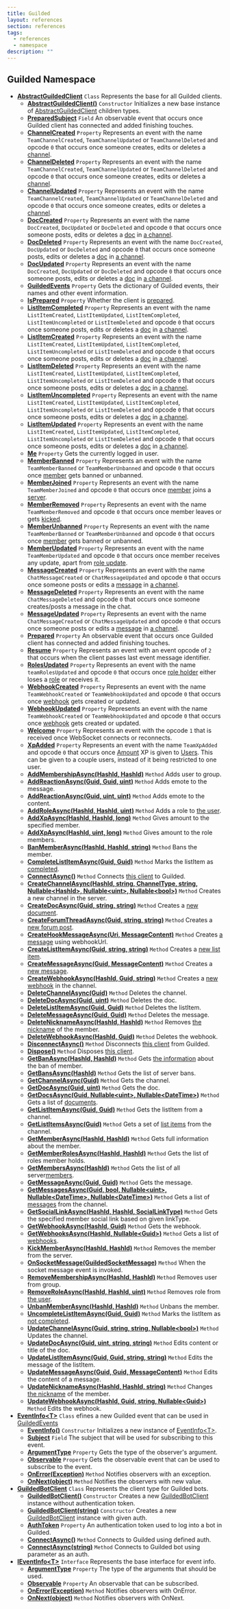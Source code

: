 ```yaml
---
title: Guilded
layout: references
section: references
tags:
  - references
  - namespace
description: ""
---
```


## Guilded Namespace
- **[AbstractGuildedClient](AbstractGuildedClient 'Guilded.AbstractGuildedClient')** `Class`
  Represents the base for all Guilded clients.
  - **[AbstractGuildedClient()](AbstractGuildedClient.AbstractGuildedClient() 'Guilded.AbstractGuildedClient.AbstractGuildedClient()')** `Constructor`
    Initializes a new base instance of [AbstractGuildedClient](AbstractGuildedClient 'Guilded.AbstractGuildedClient') children types.
  - **[PreparedSubject](AbstractGuildedClient.PreparedSubject 'Guilded.AbstractGuildedClient.PreparedSubject')** `Field`
    An observable event that occurs once Guilded client has connected and added finishing touches.
  - **[ChannelCreated](AbstractGuildedClient.ChannelCreated 'Guilded.AbstractGuildedClient.ChannelCreated')** `Property`
    Represents an event with the name `TeamChannelCreated`, `TeamChannelUpdated` or `TeamChannelDeleted` and opcode `0` that occurs once someone creates, edits or deletes a [channel](ChannelEvent.Channel 'Guilded.Base.Events.ChannelEvent.Channel').
  - **[ChannelDeleted](AbstractGuildedClient.ChannelDeleted 'Guilded.AbstractGuildedClient.ChannelDeleted')** `Property`
    Represents an event with the name `TeamChannelCreated`, `TeamChannelUpdated` or `TeamChannelDeleted` and opcode `0` that occurs once someone creates, edits or deletes a [channel](ChannelEvent.Channel 'Guilded.Base.Events.ChannelEvent.Channel').
  - **[ChannelUpdated](AbstractGuildedClient.ChannelUpdated 'Guilded.AbstractGuildedClient.ChannelUpdated')** `Property`
    Represents an event with the name `TeamChannelCreated`, `TeamChannelUpdated` or `TeamChannelDeleted` and opcode `0` that occurs once someone creates, edits or deletes a [channel](ChannelEvent.Channel 'Guilded.Base.Events.ChannelEvent.Channel').
  - **[DocCreated](AbstractGuildedClient.DocCreated 'Guilded.AbstractGuildedClient.DocCreated')** `Property`
    Represents an event with the name `DocCreated`, `DocUpdated` or `DocDeleted` and opcode `0` that occurs once someone posts, edits or deletes a [doc](DocEvent.Doc 'Guilded.Base.Events.DocEvent.Doc') in [a channel](DocEvent.ChannelId 'Guilded.Base.Events.DocEvent.ChannelId').
  - **[DocDeleted](AbstractGuildedClient.DocDeleted 'Guilded.AbstractGuildedClient.DocDeleted')** `Property`
    Represents an event with the name `DocCreated`, `DocUpdated` or `DocDeleted` and opcode `0` that occurs once someone posts, edits or deletes a [doc](DocEvent.Doc 'Guilded.Base.Events.DocEvent.Doc') in [a channel](DocEvent.ChannelId 'Guilded.Base.Events.DocEvent.ChannelId').
  - **[DocUpdated](AbstractGuildedClient.DocUpdated 'Guilded.AbstractGuildedClient.DocUpdated')** `Property`
    Represents an event with the name `DocCreated`, `DocUpdated` or `DocDeleted` and opcode `0` that occurs once someone posts, edits or deletes a [doc](DocEvent.Doc 'Guilded.Base.Events.DocEvent.Doc') in [a channel](DocEvent.ChannelId 'Guilded.Base.Events.DocEvent.ChannelId').
  - **[GuildedEvents](AbstractGuildedClient.GuildedEvents 'Guilded.AbstractGuildedClient.GuildedEvents')** `Property`
    Gets the dictionary of Guilded events, their names and other event information.
  - **[IsPrepared](AbstractGuildedClient.IsPrepared 'Guilded.AbstractGuildedClient.IsPrepared')** `Property`
    Whether the client is [prepared](AbstractGuildedClient.Prepared 'Guilded.AbstractGuildedClient.Prepared').
  - **[ListItemCompleted](AbstractGuildedClient.ListItemCompleted 'Guilded.AbstractGuildedClient.ListItemCompleted')** `Property`
    Represents an event with the name `ListItemCreated`, `ListItemUpdated`, `ListItemCompleted`, `ListItemUncompleted` or `ListItemDeleted` and opcode `0` that occurs once someone posts, edits or deletes a [doc](DocEvent.Doc 'Guilded.Base.Events.DocEvent.Doc') in [a channel](ListItemEvent.ChannelId 'Guilded.Base.Events.ListItemEvent.ChannelId').
  - **[ListItemCreated](AbstractGuildedClient.ListItemCreated 'Guilded.AbstractGuildedClient.ListItemCreated')** `Property`
    Represents an event with the name `ListItemCreated`, `ListItemUpdated`, `ListItemCompleted`, `ListItemUncompleted` or `ListItemDeleted` and opcode `0` that occurs once someone posts, edits or deletes a [doc](DocEvent.Doc 'Guilded.Base.Events.DocEvent.Doc') in [a channel](ListItemEvent.ChannelId 'Guilded.Base.Events.ListItemEvent.ChannelId').
  - **[ListItemDeleted](AbstractGuildedClient.ListItemDeleted 'Guilded.AbstractGuildedClient.ListItemDeleted')** `Property`
    Represents an event with the name `ListItemCreated`, `ListItemUpdated`, `ListItemCompleted`, `ListItemUncompleted` or `ListItemDeleted` and opcode `0` that occurs once someone posts, edits or deletes a [doc](DocEvent.Doc 'Guilded.Base.Events.DocEvent.Doc') in [a channel](ListItemEvent.ChannelId 'Guilded.Base.Events.ListItemEvent.ChannelId').
  - **[ListItemUncompleted](AbstractGuildedClient.ListItemUncompleted 'Guilded.AbstractGuildedClient.ListItemUncompleted')** `Property`
    Represents an event with the name `ListItemCreated`, `ListItemUpdated`, `ListItemCompleted`, `ListItemUncompleted` or `ListItemDeleted` and opcode `0` that occurs once someone posts, edits or deletes a [doc](DocEvent.Doc 'Guilded.Base.Events.DocEvent.Doc') in [a channel](ListItemEvent.ChannelId 'Guilded.Base.Events.ListItemEvent.ChannelId').
  - **[ListItemUpdated](AbstractGuildedClient.ListItemUpdated 'Guilded.AbstractGuildedClient.ListItemUpdated')** `Property`
    Represents an event with the name `ListItemCreated`, `ListItemUpdated`, `ListItemCompleted`, `ListItemUncompleted` or `ListItemDeleted` and opcode `0` that occurs once someone posts, edits or deletes a [doc](DocEvent.Doc 'Guilded.Base.Events.DocEvent.Doc') in [a channel](ListItemEvent.ChannelId 'Guilded.Base.Events.ListItemEvent.ChannelId').
  - **[Me](AbstractGuildedClient.Me 'Guilded.AbstractGuildedClient.Me')** `Property`
    Gets the currently logged in user.
  - **[MemberBanned](AbstractGuildedClient.MemberBanned 'Guilded.AbstractGuildedClient.MemberBanned')** `Property`
    Represents an event with the name `TeamMemberBanned` or `TeamMemberUnbanned` and opcode `0` that occurs once [member](MemberBan.User 'Guilded.Base.Servers.MemberBan.User') gets banned or unbanned.
  - **[MemberJoined](AbstractGuildedClient.MemberJoined 'Guilded.AbstractGuildedClient.MemberJoined')** `Property`
    Represents an event with the name `TeamMemberJoined` and opcode `0` that occurs once [member](MemberJoinedEvent.Member 'Guilded.Base.Events.MemberJoinedEvent.Member') joins a [server](MemberJoinedEvent.ServerId 'Guilded.Base.Events.MemberJoinedEvent.ServerId').
  - **[MemberRemoved](AbstractGuildedClient.MemberRemoved 'Guilded.AbstractGuildedClient.MemberRemoved')** `Property`
    Represents an event with the name `TeamMemberRemoved` and opcode `0` that occurs once member leaves or gets [kicked](MemberRemovedEvent.IsKick 'Guilded.Base.Events.MemberRemovedEvent.IsKick').
  - **[MemberUnbanned](AbstractGuildedClient.MemberUnbanned 'Guilded.AbstractGuildedClient.MemberUnbanned')** `Property`
    Represents an event with the name `TeamMemberBanned` or `TeamMemberUnbanned` and opcode `0` that occurs once [member](MemberBan.User 'Guilded.Base.Servers.MemberBan.User') gets banned or unbanned.
  - **[MemberUpdated](AbstractGuildedClient.MemberUpdated 'Guilded.AbstractGuildedClient.MemberUpdated')** `Property`
    Represents an event with the name `TeamMemberUpdated` and opcode `0` that occurs once member receives any update, apart from [role update](RolesUpdatedEvent 'Guilded.Base.Events.RolesUpdatedEvent').
  - **[MessageCreated](AbstractGuildedClient.MessageCreated 'Guilded.AbstractGuildedClient.MessageCreated')** `Property`
    Represents an event with the name `ChatMessageCreated` or `ChatMessageUpdated` and opcode `0` that occurs once someone posts or edits a [message](MessageEvent_T_.Message 'Guilded.Base.Events.MessageEvent`1.Message') in [a channel](MessageEvent.ChannelId 'Guilded.Base.Events.MessageEvent.ChannelId').
  - **[MessageDeleted](AbstractGuildedClient.MessageDeleted 'Guilded.AbstractGuildedClient.MessageDeleted')** `Property`
    Represents an event with the name `ChatMessageDeleted` and opcode `0` that occurs once someone creates/posts a message in the chat.
  - **[MessageUpdated](AbstractGuildedClient.MessageUpdated 'Guilded.AbstractGuildedClient.MessageUpdated')** `Property`
    Represents an event with the name `ChatMessageCreated` or `ChatMessageUpdated` and opcode `0` that occurs once someone posts or edits a [message](MessageEvent_T_.Message 'Guilded.Base.Events.MessageEvent`1.Message') in [a channel](MessageEvent.ChannelId 'Guilded.Base.Events.MessageEvent.ChannelId').
  - **[Prepared](AbstractGuildedClient.Prepared 'Guilded.AbstractGuildedClient.Prepared')** `Property`
    An observable event that occurs once Guilded client has connected and added finishing touches.
  - **[Resume](AbstractGuildedClient.Resume 'Guilded.AbstractGuildedClient.Resume')** `Property`
    Represents an event with an event opcode of `2` that occurs when the client passes last event message identifier.
  - **[RolesUpdated](AbstractGuildedClient.RolesUpdated 'Guilded.AbstractGuildedClient.RolesUpdated')** `Property`
    Represents an event with the name `teamRolesUpdated` and opcode `0` that occurs once [role holder](RolesUpdatedEvent.RolesUpdated.UserId 'Guilded.Base.Events.RolesUpdatedEvent.RolesUpdated.UserId') either loses a [role](RolesUpdatedEvent.RolesUpdated.RoleIds 'Guilded.Base.Events.RolesUpdatedEvent.RolesUpdated.RoleIds') or receives it.
  - **[WebhookCreated](AbstractGuildedClient.WebhookCreated 'Guilded.AbstractGuildedClient.WebhookCreated')** `Property`
    Represents an event with the name `TeamWebhookCreated` or `TeamWebhookUpdated` and opcode `0` that occurs once [webhook](WebhookEvent.Webhook 'Guilded.Base.Events.WebhookEvent.Webhook') gets created or updated.
  - **[WebhookUpdated](AbstractGuildedClient.WebhookUpdated 'Guilded.AbstractGuildedClient.WebhookUpdated')** `Property`
    Represents an event with the name `TeamWebhookCreated` or `TeamWebhookUpdated` and opcode `0` that occurs once [webhook](WebhookEvent.Webhook 'Guilded.Base.Events.WebhookEvent.Webhook') gets created or updated.
  - **[Welcome](AbstractGuildedClient.Welcome 'Guilded.AbstractGuildedClient.Welcome')** `Property`
    Represents an event with the opcode `1` that is received once WebSocket connects or reconnects.
  - **[XpAdded](AbstractGuildedClient.XpAdded 'Guilded.AbstractGuildedClient.XpAdded')** `Property`
    Represents an event with the name `TeamXpAdded` and opcode `0` that occurs once [Amount](XpAddedEvent.Amount 'Guilded.Base.Events.XpAddedEvent.Amount') XP is given to [Users](XpAddedEvent.Users 'Guilded.Base.Events.XpAddedEvent.Users'). This can be given to a couple users, instead of it being restricted to one user.
  - **[AddMembershipAsync(HashId, HashId)](AbstractGuildedClient.AddMembershipAsync(HashId,HashId) 'Guilded.AbstractGuildedClient.AddMembershipAsync(Guilded.Base.HashId, Guilded.Base.HashId)')** `Method`
    Adds user to group.
  - **[AddReactionAsync(Guid, Guid, uint)](AbstractGuildedClient.AddReactionAsync(Guid,Guid,uint) 'Guilded.AbstractGuildedClient.AddReactionAsync(Guid, Guid, uint)')** `Method`
    Adds emote to the message.
  - **[AddReactionAsync(Guid, uint, uint)](AbstractGuildedClient.AddReactionAsync(Guid,uint,uint) 'Guilded.AbstractGuildedClient.AddReactionAsync(Guid, uint, uint)')** `Method`
    Adds emote to the content.
  - **[AddRoleAsync(HashId, HashId, uint)](AbstractGuildedClient.AddRoleAsync(HashId,HashId,uint) 'Guilded.AbstractGuildedClient.AddRoleAsync(Guilded.Base.HashId, Guilded.Base.HashId, uint)')** `Method`
    Adds a role to [the user](User 'Guilded.Base.Users.User').
  - **[AddXpAsync(HashId, HashId, long)](AbstractGuildedClient.AddXpAsync(HashId,HashId,long) 'Guilded.AbstractGuildedClient.AddXpAsync(Guilded.Base.HashId, Guilded.Base.HashId, long)')** `Method`
    Gives amount to the specified member.
  - **[AddXpAsync(HashId, uint, long)](AbstractGuildedClient.AddXpAsync(HashId,uint,long) 'Guilded.AbstractGuildedClient.AddXpAsync(Guilded.Base.HashId, uint, long)')** `Method`
    Gives amount to the role members.
  - **[BanMemberAsync(HashId, HashId, string)](AbstractGuildedClient.BanMemberAsync(HashId,HashId,string) 'Guilded.AbstractGuildedClient.BanMemberAsync(Guilded.Base.HashId, Guilded.Base.HashId, string)')** `Method`
    Bans the member.
  - **[CompleteListItemAsync(Guid, Guid)](AbstractGuildedClient.CompleteListItemAsync(Guid,Guid) 'Guilded.AbstractGuildedClient.CompleteListItemAsync(Guid, Guid)')** `Method`
    Marks the listItem as [completed](ListItemBase_T_.IsCompleted 'Guilded.Base.Content.ListItemBase`1.IsCompleted').
  - **[ConnectAsync()](AbstractGuildedClient.ConnectAsync() 'Guilded.AbstractGuildedClient.ConnectAsync()')** `Method`
    Connects [this client](AbstractGuildedClient 'Guilded.AbstractGuildedClient') to Guilded.
  - **[CreateChannelAsync(HashId, string, ChannelType, string, Nullable&lt;HashId&gt;, Nullable&lt;uint&gt;, Nullable&lt;bool&gt;)](AbstractGuildedClient.CreateChannelAsync(HashId,string,ChannelType,string,Nullable_HashId_,Nullable_uint_,Nullable_bool_) 'Guilded.AbstractGuildedClient.CreateChannelAsync(Guilded.Base.HashId, string, Guilded.Base.Servers.ChannelType, string, System.Nullable<Guilded.Base.HashId>, System.Nullable<uint>, System.Nullable<bool>)')** `Method`
    Creates a new channel in the server.
  - **[CreateDocAsync(Guid, string, string)](AbstractGuildedClient.CreateDocAsync(Guid,string,string) 'Guilded.AbstractGuildedClient.CreateDocAsync(Guid, string, string)')** `Method`
    Creates a [new document](Doc 'Guilded.Base.Content.Doc').
  - **[CreateForumThreadAsync(Guid, string, string)](AbstractGuildedClient.CreateForumThreadAsync(Guid,string,string) 'Guilded.AbstractGuildedClient.CreateForumThreadAsync(Guid, string, string)')** `Method`
    Creates a [new forum post](ForumThread 'Guilded.Base.Content.ForumThread').
  - **[CreateHookMessageAsync(Uri, MessageContent)](AbstractGuildedClient.CreateHookMessageAsync(Uri,MessageContent) 'Guilded.AbstractGuildedClient.CreateHookMessageAsync(Uri, Guilded.Base.Content.MessageContent)')** `Method`
    Creates [a message](Message 'Guilded.Base.Content.Message') using webhookUrl.
  - **[CreateListItemAsync(Guid, string, string)](AbstractGuildedClient.CreateListItemAsync(Guid,string,string) 'Guilded.AbstractGuildedClient.CreateListItemAsync(Guid, string, string)')** `Method`
    Creates a [new list item](ListItem 'Guilded.Base.Content.ListItem').
  - **[CreateMessageAsync(Guid, MessageContent)](AbstractGuildedClient.CreateMessageAsync(Guid,MessageContent) 'Guilded.AbstractGuildedClient.CreateMessageAsync(Guid, Guilded.Base.Content.MessageContent)')** `Method`
    Creates a [new message](Message 'Guilded.Base.Content.Message').
  - **[CreateWebhookAsync(HashId, Guid, string)](AbstractGuildedClient.CreateWebhookAsync(HashId,Guid,string) 'Guilded.AbstractGuildedClient.CreateWebhookAsync(Guilded.Base.HashId, Guid, string)')** `Method`
    Creates a [new webhook](Webhook 'Guilded.Base.Servers.Webhook') in the channel.
  - **[DeleteChannelAsync(Guid)](AbstractGuildedClient.DeleteChannelAsync(Guid) 'Guilded.AbstractGuildedClient.DeleteChannelAsync(Guid)')** `Method`
    Deletes the channel.
  - **[DeleteDocAsync(Guid, uint)](AbstractGuildedClient.DeleteDocAsync(Guid,uint) 'Guilded.AbstractGuildedClient.DeleteDocAsync(Guid, uint)')** `Method`
    Deletes the doc.
  - **[DeleteListItemAsync(Guid, Guid)](AbstractGuildedClient.DeleteListItemAsync(Guid,Guid) 'Guilded.AbstractGuildedClient.DeleteListItemAsync(Guid, Guid)')** `Method`
    Deletes the listItem.
  - **[DeleteMessageAsync(Guid, Guid)](AbstractGuildedClient.DeleteMessageAsync(Guid,Guid) 'Guilded.AbstractGuildedClient.DeleteMessageAsync(Guid, Guid)')** `Method`
    Deletes the message.
  - **[DeleteNicknameAsync(HashId, HashId)](AbstractGuildedClient.DeleteNicknameAsync(HashId,HashId) 'Guilded.AbstractGuildedClient.DeleteNicknameAsync(Guilded.Base.HashId, Guilded.Base.HashId)')** `Method`
    Removes [the nickname](Member.Nickname 'Guilded.Base.Servers.Member.Nickname') of the member.
  - **[DeleteWebhookAsync(HashId, Guid)](AbstractGuildedClient.DeleteWebhookAsync(HashId,Guid) 'Guilded.AbstractGuildedClient.DeleteWebhookAsync(Guilded.Base.HashId, Guid)')** `Method`
    Deletes the webhook.
  - **[DisconnectAsync()](AbstractGuildedClient.DisconnectAsync() 'Guilded.AbstractGuildedClient.DisconnectAsync()')** `Method`
    Disconnects [this client](AbstractGuildedClient 'Guilded.AbstractGuildedClient') from Guilded.
  - **[Dispose()](AbstractGuildedClient.Dispose() 'Guilded.AbstractGuildedClient.Dispose()')** `Method`
    Disposes [this client](AbstractGuildedClient 'Guilded.AbstractGuildedClient').
  - **[GetBanAsync(HashId, HashId)](AbstractGuildedClient.GetBanAsync(HashId,HashId) 'Guilded.AbstractGuildedClient.GetBanAsync(Guilded.Base.HashId, Guilded.Base.HashId)')** `Method`
    Gets [the information](MemberBan 'Guilded.Base.Servers.MemberBan') about the ban of member.
  - **[GetBansAsync(HashId)](AbstractGuildedClient.GetBansAsync(HashId) 'Guilded.AbstractGuildedClient.GetBansAsync(Guilded.Base.HashId)')** `Method`
    Gets the list of server bans.
  - **[GetChannelAsync(Guid)](AbstractGuildedClient.GetChannelAsync(Guid) 'Guilded.AbstractGuildedClient.GetChannelAsync(Guid)')** `Method`
    Gets the channel.
  - **[GetDocAsync(Guid, uint)](AbstractGuildedClient.GetDocAsync(Guid,uint) 'Guilded.AbstractGuildedClient.GetDocAsync(Guid, uint)')** `Method`
    Gets the doc.
  - **[GetDocsAsync(Guid, Nullable&lt;uint&gt;, Nullable&lt;DateTime&gt;)](AbstractGuildedClient.GetDocsAsync(Guid,Nullable_uint_,Nullable_DateTime_) 'Guilded.AbstractGuildedClient.GetDocsAsync(Guid, System.Nullable<uint>, System.Nullable<System.DateTime>)')** `Method`
    Gets a list of [documents](Doc 'Guilded.Base.Content.Doc').
  - **[GetListItemAsync(Guid, Guid)](AbstractGuildedClient.GetListItemAsync(Guid,Guid) 'Guilded.AbstractGuildedClient.GetListItemAsync(Guid, Guid)')** `Method`
    Gets the listItem from a channel.
  - **[GetListItemsAsync(Guid)](AbstractGuildedClient.GetListItemsAsync(Guid) 'Guilded.AbstractGuildedClient.GetListItemsAsync(Guid)')** `Method`
    Gets a set of [list items](ListItem 'Guilded.Base.Content.ListItem') from the channel.
  - **[GetMemberAsync(HashId, HashId)](AbstractGuildedClient.GetMemberAsync(HashId,HashId) 'Guilded.AbstractGuildedClient.GetMemberAsync(Guilded.Base.HashId, Guilded.Base.HashId)')** `Method`
    Gets full information about the member.
  - **[GetMemberRolesAsync(HashId, HashId)](AbstractGuildedClient.GetMemberRolesAsync(HashId,HashId) 'Guilded.AbstractGuildedClient.GetMemberRolesAsync(Guilded.Base.HashId, Guilded.Base.HashId)')** `Method`
    Gets the list of roles member holds.
  - **[GetMembersAsync(HashId)](AbstractGuildedClient.GetMembersAsync(HashId) 'Guilded.AbstractGuildedClient.GetMembersAsync(Guilded.Base.HashId)')** `Method`
    Gets the list of all server[members](Member 'Guilded.Base.Servers.Member').
  - **[GetMessageAsync(Guid, Guid)](AbstractGuildedClient.GetMessageAsync(Guid,Guid) 'Guilded.AbstractGuildedClient.GetMessageAsync(Guid, Guid)')** `Method`
    Gets the message.
  - **[GetMessagesAsync(Guid, bool, Nullable&lt;uint&gt;, Nullable&lt;DateTime&gt;, Nullable&lt;DateTime&gt;)](AbstractGuildedClient.GetMessagesAsync(Guid,bool,Nullable_uint_,Nullable_DateTime_,Nullable_DateTime_) 'Guilded.AbstractGuildedClient.GetMessagesAsync(Guid, bool, System.Nullable<uint>, System.Nullable<System.DateTime>, System.Nullable<System.DateTime>)')** `Method`
    Gets a list of [messages](Message 'Guilded.Base.Content.Message') from the channel.
  - **[GetSocialLinkAsync(HashId, HashId, SocialLinkType)](AbstractGuildedClient.GetSocialLinkAsync(HashId,HashId,SocialLinkType) 'Guilded.AbstractGuildedClient.GetSocialLinkAsync(Guilded.Base.HashId, Guilded.Base.HashId, Guilded.Base.Users.SocialLinkType)')** `Method`
    Gets the specified member social link based on given linkType.
  - **[GetWebhookAsync(HashId, Guid)](AbstractGuildedClient.GetWebhookAsync(HashId,Guid) 'Guilded.AbstractGuildedClient.GetWebhookAsync(Guilded.Base.HashId, Guid)')** `Method`
    Gets the webhook.
  - **[GetWebhooksAsync(HashId, Nullable&lt;Guid&gt;)](AbstractGuildedClient.GetWebhooksAsync(HashId,Nullable_Guid_) 'Guilded.AbstractGuildedClient.GetWebhooksAsync(Guilded.Base.HashId, System.Nullable<Guid>)')** `Method`
    Gets a list of [webhooks](Webhook 'Guilded.Base.Servers.Webhook').
  - **[KickMemberAsync(HashId, HashId)](AbstractGuildedClient.KickMemberAsync(HashId,HashId) 'Guilded.AbstractGuildedClient.KickMemberAsync(Guilded.Base.HashId, Guilded.Base.HashId)')** `Method`
    Removes the member from the server.
  - **[OnSocketMessage(GuildedSocketMessage)](AbstractGuildedClient.OnSocketMessage(GuildedSocketMessage) 'Guilded.AbstractGuildedClient.OnSocketMessage(Guilded.Base.Events.GuildedSocketMessage)')** `Method`
    When the socket message event is invoked.
  - **[RemoveMembershipAsync(HashId, HashId)](AbstractGuildedClient.RemoveMembershipAsync(HashId,HashId) 'Guilded.AbstractGuildedClient.RemoveMembershipAsync(Guilded.Base.HashId, Guilded.Base.HashId)')** `Method`
    Removes user from group.
  - **[RemoveRoleAsync(HashId, HashId, uint)](AbstractGuildedClient.RemoveRoleAsync(HashId,HashId,uint) 'Guilded.AbstractGuildedClient.RemoveRoleAsync(Guilded.Base.HashId, Guilded.Base.HashId, uint)')** `Method`
    Removes role from [the user](User 'Guilded.Base.Users.User').
  - **[UnbanMemberAsync(HashId, HashId)](AbstractGuildedClient.UnbanMemberAsync(HashId,HashId) 'Guilded.AbstractGuildedClient.UnbanMemberAsync(Guilded.Base.HashId, Guilded.Base.HashId)')** `Method`
    Unbans the member.
  - **[UncompleteListItemAsync(Guid, Guid)](AbstractGuildedClient.UncompleteListItemAsync(Guid,Guid) 'Guilded.AbstractGuildedClient.UncompleteListItemAsync(Guid, Guid)')** `Method`
    Marks the listItem as [not completed](ListItemBase_T_.IsCompleted 'Guilded.Base.Content.ListItemBase`1.IsCompleted').
  - **[UpdateChannelAsync(Guid, string, string, Nullable&lt;bool&gt;)](AbstractGuildedClient.UpdateChannelAsync(Guid,string,string,Nullable_bool_) 'Guilded.AbstractGuildedClient.UpdateChannelAsync(Guid, string, string, System.Nullable<bool>)')** `Method`
    Updates the channel.
  - **[UpdateDocAsync(Guid, uint, string, string)](AbstractGuildedClient.UpdateDocAsync(Guid,uint,string,string) 'Guilded.AbstractGuildedClient.UpdateDocAsync(Guid, uint, string, string)')** `Method`
    Edits content or title of the doc.
  - **[UpdateListItemAsync(Guid, Guid, string, string)](AbstractGuildedClient.UpdateListItemAsync(Guid,Guid,string,string) 'Guilded.AbstractGuildedClient.UpdateListItemAsync(Guid, Guid, string, string)')** `Method`
    Edits the message of the listItem.
  - **[UpdateMessageAsync(Guid, Guid, MessageContent)](AbstractGuildedClient.UpdateMessageAsync(Guid,Guid,MessageContent) 'Guilded.AbstractGuildedClient.UpdateMessageAsync(Guid, Guid, Guilded.Base.Content.MessageContent)')** `Method`
    Edits the content of a message.
  - **[UpdateNicknameAsync(HashId, HashId, string)](AbstractGuildedClient.UpdateNicknameAsync(HashId,HashId,string) 'Guilded.AbstractGuildedClient.UpdateNicknameAsync(Guilded.Base.HashId, Guilded.Base.HashId, string)')** `Method`
    Changes [the nickname](Member.Nickname 'Guilded.Base.Servers.Member.Nickname') of the member.
  - **[UpdateWebhookAsync(HashId, Guid, string, Nullable&lt;Guid&gt;)](AbstractGuildedClient.UpdateWebhookAsync(HashId,Guid,string,Nullable_Guid_) 'Guilded.AbstractGuildedClient.UpdateWebhookAsync(Guilded.Base.HashId, Guid, string, System.Nullable<Guid>)')** `Method`
    Edits the webhook.
- **[EventInfo&lt;T&gt;](EventInfo_T_ 'Guilded.EventInfo<T>')** `Class`
  efines a new Guilded event that can be used in [GuildedEvents](AbstractGuildedClient.GuildedEvents 'Guilded.AbstractGuildedClient.GuildedEvents')
  - **[EventInfo()](EventInfo_T_.EventInfo() 'Guilded.EventInfo<T>.EventInfo()')** `Constructor`
    Initializes a new instance of [EventInfo&lt;T&gt;](EventInfo_T_ 'Guilded.EventInfo<T>').
  - **[Subject](EventInfo_T_.Subject 'Guilded.EventInfo<T>.Subject')** `Field`
    The subject that will be used for subscribing to this event.
  - **[ArgumentType](EventInfo_T_.ArgumentType 'Guilded.EventInfo<T>.ArgumentType')** `Property`
    Gets the type of the observer's argument.
  - **[Observable](EventInfo_T_.Observable 'Guilded.EventInfo<T>.Observable')** `Property`
    Gets the observable event that can be used to subscribe to the event.
  - **[OnError(Exception)](EventInfo_T_.OnError(Exception) 'Guilded.EventInfo<T>.OnError(System.Exception)')** `Method`
    Notifies observers with an exception.
  - **[OnNext(object)](EventInfo_T_.OnNext(object) 'Guilded.EventInfo<T>.OnNext(object)')** `Method`
    Notifies the observers with new value.
- **[GuildedBotClient](GuildedBotClient 'Guilded.GuildedBotClient')** `Class`
  Represents the client type for Guilded bots.
  - **[GuildedBotClient()](GuildedBotClient.GuildedBotClient() 'Guilded.GuildedBotClient.GuildedBotClient()')** `Constructor`
    Creates a new [GuildedBotClient](GuildedBotClient 'Guilded.GuildedBotClient') instance without authentication token.
  - **[GuildedBotClient(string)](GuildedBotClient.GuildedBotClient(string) 'Guilded.GuildedBotClient.GuildedBotClient(string)')** `Constructor`
    Creates a new [GuildedBotClient](GuildedBotClient 'Guilded.GuildedBotClient') instance with given auth.
  - **[AuthToken](GuildedBotClient.AuthToken 'Guilded.GuildedBotClient.AuthToken')** `Property`
    An authentication token used to log into a bot in Guilded.
  - **[ConnectAsync()](GuildedBotClient.ConnectAsync() 'Guilded.GuildedBotClient.ConnectAsync()')** `Method`
    Connects to Guilded using defined auth.
  - **[ConnectAsync(string)](GuildedBotClient.ConnectAsync(string) 'Guilded.GuildedBotClient.ConnectAsync(string)')** `Method`
    Connects to Guilded bot using parameter as an auth.
- **[IEventInfo&lt;T&gt;](IEventInfo_T_ 'Guilded.IEventInfo<T>')** `Interface`
  Represents the base interface for event info.
  - **[ArgumentType](IEventInfo_T_.ArgumentType 'Guilded.IEventInfo<T>.ArgumentType')** `Property`
    The type of the arguments that should be used.
  - **[Observable](IEventInfo_T_.Observable 'Guilded.IEventInfo<T>.Observable')** `Property`
    An observable that can be subscribed.
  - **[OnError(Exception)](IEventInfo_T_.OnError(Exception) 'Guilded.IEventInfo<T>.OnError(System.Exception)')** `Method`
    Notifies observers with OnError.
  - **[OnNext(object)](IEventInfo_T_.OnNext(object) 'Guilded.IEventInfo<T>.OnNext(object)')** `Method`
    Notifies observers with OnNext.